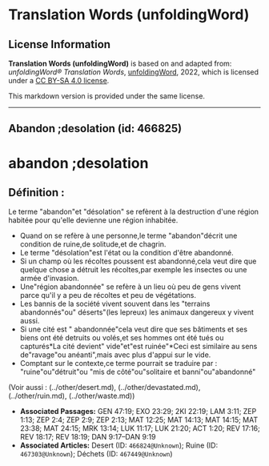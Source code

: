 # Translation Words (unfoldingWord)

## License Information

**Translation Words (unfoldingWord)** is based on and adapted from: _unfoldingWord® Translation Words_, [unfoldingWord](https://unfoldingword.org/utw), 2022, which is licensed under a [CC BY-SA 4.0 license](https://creativecommons.org/licenses/by-sa/4.0/legalcode.en).

This markdown version is provided under the same license.



--------------------------------

## Abandon ;desolation (id: 466825)

abandon ;desolation
===================

Définition :
------------

Le terme "abandon"et "désolation" se refèrent à la destruction d'une région habitée pour qu'elle devienne une région inhabitée.

* Quand on se refère à une personne,le terme "abandon"décrit une condition de ruine,de solitude,et de chagrin.
* Le terme "désolation"est l'état ou la condition d'être abandonné.
* Si un champ où les récoltes poussent est abandonné,cela veut dire que quelque chose a détruit les récoltes,par exemple les insectes ou une armée d'invasion.
* Une"région abandonnée" se refère à un lieu où peu de gens vivent parce qu'il y a peu de récoltes et peu de végétations.
* Les bannis de la société vivent souvent dans les "terrains abandonnés"ou" déserts"(les lepreux) les animaux dangereux y vivent aussi.
* Si une cité est " abandonnée"cela veut dire que ses bâtiments et ses biens ont été detruits ou volés,et ses hommes ont été tués ou capturés\*La cité devient" vide"et"est ruinée"\*Ceci est similaire au sens de"ravage"ou anéanti",mais avec plus d'appui sur le vide.
* Comptant sur le contexte,ce terme pourrait se traduire par : "ruine"ou"détruit"ou "mis de côté"ou"solitaire et banni"ou"abandonné"

(Voir aussi : (../other/desert.md), (../other/devastated.md), (../other/ruin.md), (../other/waste.md))

* **Associated Passages:** GEN 47:19; EXO 23:29; 2KI 22:19; LAM 3:11; ZEP 1:13; ZEP 2:4; ZEP 2:9; ZEP 2:13; MAT 12:25; MAT 14:13; MAT 14:15; MAT 23:38; MAT 24:15; MRK 13:14; LUK 11:17; LUK 21:20; ACT 1:20; REV 17:16; REV 18:17; REV 18:19; DAN 9:17–DAN 9:19
* **Associated Articles:** Desert (ID: `466824@Unknown`); Ruine (ID: `467303@Unknown`); Déchets (ID: `467449@Unknown`)

